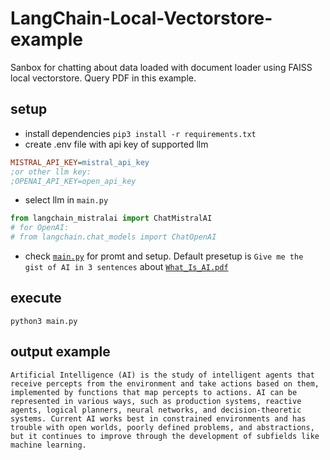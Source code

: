 # LangChain-Local-Vectorstore-example

Sanbox for chatting about data loaded with document loader using FAISS local vectorstore. Query PDF in this example.

## setup
- install dependencies
`pip3 install -r requirements.txt`
- create .env file with api key of supported llm
```ini
MISTRAL_API_KEY=mistral_api_key
;or other llm key:
;OPENAI_API_KEY=open_api_key
```
- select llm in `main.py`
```python
from langchain_mistralai import ChatMistralAI
# for OpenAI:
# from langchain.chat_models import ChatOpenAI
```
- check [`main.py`](main.py) for promt and setup. Default presetup is `Give me the gist of AI in 3 sentences` about [`What_Is_AI.pdf`](https://www.researchgate.net/publication/343611353_What_Is_AI)

## execute
`python3 main.py`

## output example
```
Artificial Intelligence (AI) is the study of intelligent agents that receive percepts from the environment and take actions based on them, implemented by functions that map percepts to actions. AI can be represented in various ways, such as production systems, reactive agents, logical planners, neural networks, and decision-theoretic systems. Current AI works best in constrained environments and has trouble with open worlds, poorly defined problems, and abstractions, but it continues to improve through the development of subfields like machine learning.
```